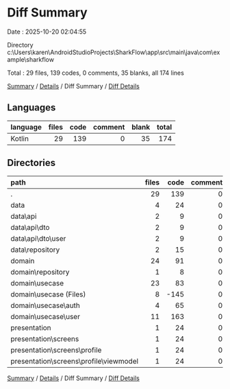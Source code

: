# Diff Summary

Date : 2025-10-20 02:04:55

Directory c:\\Users\\karen\\AndroidStudioProjects\\SharkFlow\\app\\src\\main\\java\\com\\example\\sharkflow

Total : 29 files,  139 codes, 0 comments, 35 blanks, all 174 lines

[Summary](results.md) / [Details](details.md) / Diff Summary / [Diff Details](diff-details.md)

## Languages
| language | files | code | comment | blank | total |
| :--- | ---: | ---: | ---: | ---: | ---: |
| Kotlin | 29 | 139 | 0 | 35 | 174 |

## Directories
| path | files | code | comment | blank | total |
| :--- | ---: | ---: | ---: | ---: | ---: |
| . | 29 | 139 | 0 | 35 | 174 |
| data | 4 | 24 | 0 | 9 | 33 |
| data\\api | 2 | 9 | 0 | 4 | 13 |
| data\\api\\dto | 2 | 9 | 0 | 4 | 13 |
| data\\api\\dto\\user | 2 | 9 | 0 | 4 | 13 |
| data\\repository | 2 | 15 | 0 | 5 | 20 |
| domain | 24 | 91 | 0 | 24 | 115 |
| domain\\repository | 1 | 8 | 0 | 2 | 10 |
| domain\\usecase | 23 | 83 | 0 | 22 | 105 |
| domain\\usecase (Files) | 8 | -145 | 0 | -27 | -172 |
| domain\\usecase\\auth | 4 | 65 | 0 | 15 | 80 |
| domain\\usecase\\user | 11 | 163 | 0 | 34 | 197 |
| presentation | 1 | 24 | 0 | 2 | 26 |
| presentation\\screens | 1 | 24 | 0 | 2 | 26 |
| presentation\\screens\\profile | 1 | 24 | 0 | 2 | 26 |
| presentation\\screens\\profile\\viewmodel | 1 | 24 | 0 | 2 | 26 |

[Summary](results.md) / [Details](details.md) / Diff Summary / [Diff Details](diff-details.md)